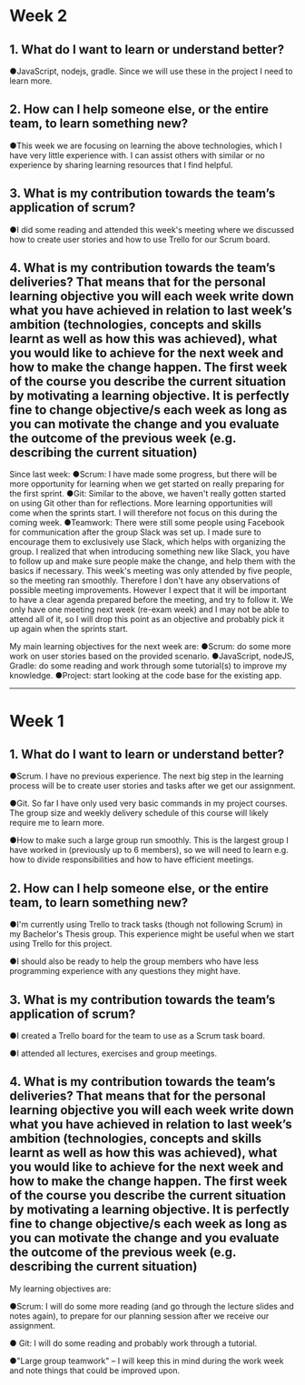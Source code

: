 # Week 2
## 1. What do I want to learn or understand better?

●JavaScript, nodejs, gradle. Since we will use these in the project I need to learn more.

## 2. How can I help someone else, or the entire team, to learn something new?

●This week we are focusing on learning the above technologies, which I have very little experience with. I can assist others with similar or no experience by sharing learning resources that I find helpful.

## 3. What is my contribution towards the team’s application of scrum?

●I did some reading and attended this week's meeting where we discussed how to create user stories and how to use Trello for our Scrum board.


## 4. What is my contribution towards the team’s deliveries? That means that for the personal learning objective you will each week write down what you have achieved in relation to last week’s ambition (technologies, concepts and skills learnt as well as how this was achieved), what you would like to achieve for the next week and how to make the change happen. The first week of the course you describe the current situation by motivating a learning objective. It is perfectly fine to change objective/s each week as long as you can motivate the change and you evaluate the outcome of the previous week (e.g. describing the current situation)

Since last week:
●Scrum: I have made some progress, but there will be more opportunity for learning when we get started on really preparing for the first sprint.
●Git: Similar to the above, we haven't really gotten started on using Git other than for reflections. More learning opportunities will come when the sprints start. I will therefore not focus on this during the coming week.
●Teamwork: There were still some people using Facebook for communication after the group Slack was set up. I made sure to encourage them to exclusively use Slack, which helps with organizing the group. I realized that when introducing something new like Slack, you have to follow up and make sure people make the change, and help them with the basics if necessary. 
This week's meeting was only attended by five people, so the meeting ran smoothly. Therefore I don't have any observations of possible meeting improvements. However I expect that it will be important to have a clear agenda prepared before the meeting, and try to follow it. We only have one meeting next week (re-exam week) and I may not be able to attend all of it, so I will drop this point as an objective and probably pick it up again when the sprints start.

My main learning objectives for the next week are:
●Scrum: do some more work on user stories based on the provided scenario.
●JavaScript, nodeJS, Gradle: do some reading and work through some tutorial(s) to improve my knowledge.
●Project: start looking at the code base for the existing app.

--------------------------------------------------------------------------------


# Week 1

## 1. What do I want to learn or understand better?

●Scrum. I have no previous experience. The next big step in the learning process will be to create user stories and tasks after we get our assignment.

●Git. So far I have only used very basic commands in my project courses. The group size and weekly delivery schedule of this course will likely require me to learn more.

●How to make such a large group run smoothly. This is the largest group I have worked in (previously up to 6 members), so we will need to learn e.g. how to divide responsibilities and how to have efficient meetings.


## 2. How can I help someone else, or the entire team, to learn something new?

●I'm currently using Trello to track tasks (though not following Scrum) in my Bachelor's Thesis group. This experience might be useful when we start using Trello for this project.

●I should also be ready to help the group members who have less programming experience with any questions they might have.


## 3. What is my contribution towards the team’s application of scrum?

●I created a Trello board for the team to use as a Scrum task board.

●I attended all lectures, exercises and group meetings.


## 4. What is my contribution towards the team’s deliveries? That means that for the personal learning objective you will each week write down what you have achieved in relation to last week’s ambition (technologies, concepts and skills learnt as well as how this was achieved), what you would like to achieve for the next week and how to make the change happen. The first week of the course you describe the current situation by motivating a learning objective. It is perfectly fine to change objective/s each week as long as you can motivate the change and you evaluate the outcome of the previous week (e.g. describing the current situation)

My learning objectives are:

●Scrum: I will do some more reading (and go through the lecture slides and notes again), to prepare for our planning session after we receive our assignment.

● Git: I will do some reading and probably work through a tutorial.

●"Large group teamwork" – I will keep this in mind during the work week and note things that could be improved upon.

